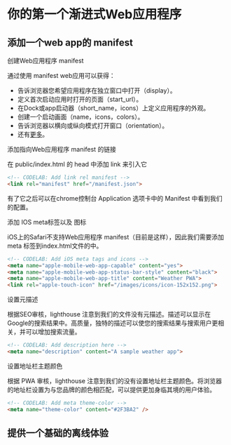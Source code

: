 # 你的第一个渐进式Web应用程序

## 添加一个web app的 manifest

创建Web应用程序 manifest

通过使用 manifest web应用可以获得：

+ 告诉浏览器您希望应用程序在独立窗口中打开（display）。
+ 定义首次启动应用时打开的页面（start_url）。
+ 在Dock或app启动器（short_name，icons）上定义应用程序的外观。
+ 创建一个启动画面（name，icons，colors）。
+ 告诉浏览器以横向或纵向模式打开窗口（orientation）。
+ 还有[更多](https://developer.mozilla.org/en-US/docs/Web/Manifest#Members)。

添加指向Web应用程序 manifest 的链接

在 public/index.html 的 head 中添加 link 来引入它

```html
<!-- CODELAB: Add link rel manifest -->
<link rel="manifest" href="/manifest.json">
```

有了它之后可以在chrome控制台 Application 选项卡中的 Manifest 中看到我们的配置。

添加 IOS meta标签以及 图标

iOS上的Safari不支持Web应用程序 manifest（目前是这样），因此我们需要添加 meta 标签到index.html文件的<head>中。

```html
<!-- CODELAB: Add iOS meta tags and icons -->
<meta name="apple-mobile-web-app-capable" content="yes">
<meta name="apple-mobile-web-app-status-bar-style" content="black">
<meta name="apple-mobile-web-app-title" content="Weather PWA">
<link rel="apple-touch-icon" href="/images/icons/icon-152x152.png">
```

设置元描述

根据SEO审核，lighthouse 注意到我们的文件没有元描述。描述可以显示在Google的搜索结果中。高质量，独特的描述可以使您的搜索结果与搜索用户更相关，并可以增加搜索流量。

```html
<!-- CODELAB: Add description here -->
<meta name="description" content="A sample weather app">
```

设置地址栏主题颜色

根据 PWA 审核，lighthouse 注意到我们的没有设置地址栏主题颜色。将浏览器的地址栏设置为与您品牌的颜色相匹配，可以提供更加身临其境的用户体验。

```html
<!-- CODELAB: Add meta theme-color -->
<meta name="theme-color" content="#2F3BA2" />
```

## 提供一个基础的离线体验
